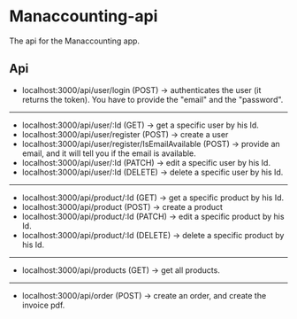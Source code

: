# Manaccounting-api
The api for the Manaccounting app.

## Api

* localhost:3000/api/user/login (POST) -> authenticates the user (it returns the token). You have to provide the "email" and the "password".  

------------------------------

* localhost:3000/api/user/:Id (GET) -> get a specific user by his Id.
* localhost:3000/api/user/register (POST) -> create a user
* localhost:3000/api/user/register/IsEmailAvailable (POST) -> provide an email, and it will tell you if the email is available.
* localhost:3000/api/user/:Id (PATCH) -> edit a specific user by his Id.
* localhost:3000/api/user/:Id (DELETE) -> delete a specific user by his Id.  

------------------------------

* localhost:3000/api/product/:Id (GET) -> get a specific product by his Id.
* localhost:3000/api/product (POST) -> create a product
* localhost:3000/api/product/:Id (PATCH) -> edit a specific product by his Id.
* localhost:3000/api/product/:Id (DELETE) -> delete a specific product by his Id.  

------------------------------

* localhost:3000/api/products (GET) -> get all products.  

------------------------------

* localhost:3000/api/order (POST) -> create an order, and create the invoice pdf.